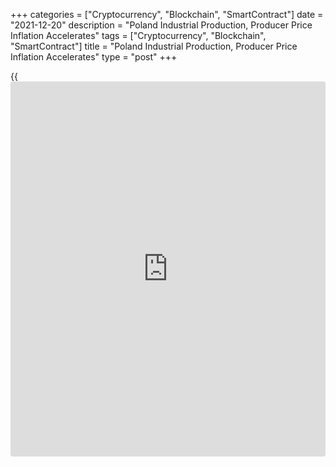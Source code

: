 +++
categories = ["Cryptocurrency", "Blockchain", "SmartContract"]
date = "2021-12-20"
description = "Poland Industrial Production, Producer Price Inflation Accelerates"
tags = ["Cryptocurrency", "Blockchain", "SmartContract"]
title = "Poland Industrial Production, Producer Price Inflation Accelerates"
type = "post"
+++

{{<iframe id="large-banner" src="https://www.bounty.group/#slide=13.0" width="100%" height="600" scrolling="no" style="border: 0px solid rgb(216, 221, 230); border-radius: 3px;">}}

Poland's industrial production rose more than expected in November, data
from Statistics Poland showed on Monday.

Separate data showed that producer prices increased in November.

Industrial production grew 15.2 percent annually in November. Economists
had expected a growth of 8.4 percent.

Manufacturing output rose 13.0 percent yearly in November and mining and
quarrying output grew 4.0 percent. Electricity, gas, steam and air
conditioning supply output and water supply gained by 47.7 percent and
12.5 percent, respectively.

On a monthly basis, industrial output gained 5.3 percent in October.

Producer prices grew 13.2 percent annually in November, following 12.0
percent increase in October. Economists had forecast a 13.0 percent
rise.

Prices in mining and quarrying grew 25.7 percent and prices in
manufacturing rise 13.4 percent. Prices for electricity, gas supply,
steam and hot, and water supply, sewerage and waste management prices
increased by 8.4 percent and 4.0 percent, respectively.

On a month-on-month basis, producer prices rose 1.0 percent in November,
following a 2.0 in the prior month.

For comments and feedback [contact](https://www.playgroundfx.com/contact/): editorial@rtt[news](https://www.letsplayfx.com/blog/forex-news-website/).com

[Economic News][1]

 **What parts of the world are seeing the best (and worst) economic
performances lately? Click[here][2] to check out our [Econ Scorecard][2]
and find out! See up-to-the-moment [ranking](https://www.playgroundfx.com/blog/crypto-exchange-ranking/)s for the best and worst
performers in [GDP][2], [unemployment rate][3], [inflation][4] and much
more.**

   1. www.rtt[news](https://www.letsplayfx.com/blog/forex-news-website/).com/Content/EconomicNews.aspx
   2. www.rtt[news](https://www.letsplayfx.com/blog/forex-news-website/).com/economic-scorecard/world-rank/GDP/highest-performance.aspx
   3. www.rtt[news](https://www.letsplayfx.com/blog/forex-news-website/).com/economic-scorecard/world-rank/unemployment-rate/lowest-performance.aspx
   4. www.rtt[news](https://www.letsplayfx.com/blog/forex-news-website/).com/economic-scorecard/world-rank/CPI/highest-performance.aspx